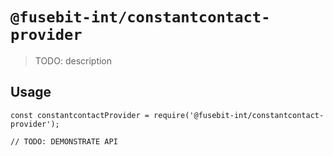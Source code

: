 # `@fusebit-int/constantcontact-provider`

> TODO: description

## Usage

```
const constantcontactProvider = require('@fusebit-int/constantcontact-provider');

// TODO: DEMONSTRATE API
```
